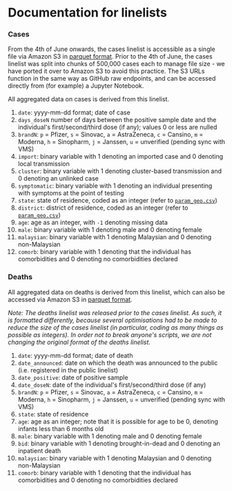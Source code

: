 # Documentation for linelists

### Cases

From the 4th of June onwards, the cases linelist is accessible as a single file via Amazon S3 in [parquet format](https://moh-malaysia-covid19.s3.ap-southeast-1.amazonaws.com/linelist_cases.parquet). Prior to the 4th of June, the cases linelist was split into chunks of 500,000 cases each to manage file size - we have ported it over to Amazon S3 to avoid this practice. The S3 URLs function in the same way as GitHub raw endpoints, and can be accessed directly from (for example) a Jupyter Notebook. 

All aggregated data on cases is derived from this linelist.

1) `date`: yyyy-mm-dd format; date of case
2) `days_doseN` number of days between the positive sample date and the individual's first/second/third dose (if any); values 0 or less are nulled
3) `brandN`: `p` = Pfizer, `s` = Sinovac, `a` = AstraZeneca, `c` = Cansino, `m` = Moderna, `h` = Sinopharm, `j` = Janssen, `u` = unverified (pending sync with VMS) 
4) `import`: binary variable with 1 denoting an imported case and 0 denoting local transmission
5) `cluster`: binary variable with 1 denoting cluster-based transmission and 0 denoting an unlinked case
6) `symptomatic`: binary variable with 1 denoting an individual presenting with symptoms at the point of testing 
7) `state`: state of residence, coded as an integer (refer to [`param_geo.csv`](https://github.com/MoH-Malaysia/covid19-public/blob/main/epidemic/linelist/param_geo.csv))
8) `district`: district of residence, coded as an integer (refer to [`param_geo.csv`](https://github.com/MoH-Malaysia/covid19-public/blob/main/epidemic/linelist/param_geo.csv))
9) `age`: age as an integer, with `-1` denoting missing data
10) `male`: binary variable with 1 denoting male and 0 denoting female
11) `malaysian`: binary variable with 1 denoting Malaysian and 0 denoting non-Malaysian
12) `comorb`: binary variable with 1 denoting that the individual has comorbidities and 0 denoting no comorbidities declared

### Deaths

All aggregated data on deaths is derived from this linelist, which can also be accessed via Amazon S3 in [parquet format](https://moh-malaysia-covid19.s3.ap-southeast-1.amazonaws.com/linelist_deaths.parquet).

_Note: The deaths linelist was released prior to the cases linelist. As such, it is formatted differently, because several optimisations had to be made to reduce the size of the cases linelist (in particular, coding as many things as possible as integers). In order not to break anyone's scripts, we are not changing the original format of the deaths linelist._

1) `date`: yyyy-mm-dd format; date of death
2) `date_announced`: date on which the death was announced to the public (i.e. registered in the public linelist)
3) `date_positive`: date of positive sample
4) `date_doseN`: date of the individual's first/second/third dose (if any)
5) `brandN`:  `p` = Pfizer, `s` = Sinovac, `a` = AstraZeneca, `c` = Cansino, `m` = Moderna, `h` = Sinopharm, `j` = Janssen, `u` = unverified (pending sync with VMS) 
6) `state`: state of residence
7) `age`: age as an integer; note that it is possible for age to be 0, denoting infants less than 6 months old
8) `male`: binary variable with 1 denoting male and 0 denoting female
9) `bid`: binary variable with 1 denoting brought-in-dead and 0 denoting an inpatient death
10) `malaysian`: binary variable with 1 denoting Malaysian and 0 denoting non-Malaysian
11) `comorb`: binary variable with 1 denoting that the individual has comorbidities and 0 denoting no comorbidities declared
